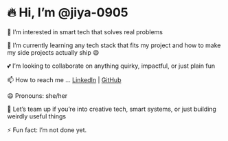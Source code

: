# 🔥 Hi, I’m @jiya-0905  

👀 I’m interested in smart tech that solves real problems  
 
🌱 I’m currently learning any tech stack that fits my project and how to make my side projects actually ship 😄  

💕 I’m looking to collaborate on anything quirky, impactful, or just plain fun 

📫 How to reach me ... [LinkedIn](https://www.linkedin.com/in/jiya-gupta-802418252/) | [GitHub](https://github.com/jiya-0905)  

😄 Pronouns: she/her

🧩 Let’s team up if you’re into creative tech, smart systems, or just building weirdly useful things  

⚡ Fun fact: I’m not done yet.
